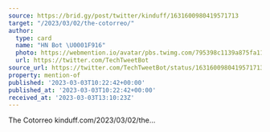 ```yaml
---
source: https://brid.gy/post/twitter/kinduff/1631600980419571713
target: "/2023/03/02/the-cotorreo/"
author:
  type: card
  name: "HN Bot \U0001F916"
  photo: https://webmention.io/avatar/pbs.twimg.com/795398c1139a875fa114d5b67c30c334c82e7112cbd9a5592c914ba23286840a.jpg
  url: https://twitter.com/TechTweetBot
source_url: https://twitter.com/TechTweetBot/status/1631600980419571713
property: mention-of
published: '2023-03-03T10:22:42+00:00'
published_at: '2023-03-03T10:22:42+00:00'
received_at: '2023-03-03T13:10:23Z'
---
```


The Cotorreo
kinduff.com/2023/03/02/the…